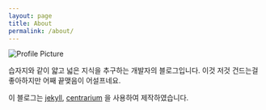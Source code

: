 ```yaml
---
layout: page
title: About
permalink: /about/
---
```


<img src="{{ site.baseurl }}/assets/Profile.png" title="Profile Picture" class="profile">

습자지와 같이 얇고 넓은 지식을 추구하는 개발자의 블로그입니다.
이것 저것 건드는걸 좋아하지만 어째 끝맺음이 어설프네요.

이 블로그는 [jekyll](https://github.com/jekyll/jekyll), [centrarium](https://github.com/bencentra/centrarium) 을 사용하여 제작하였습니다.
